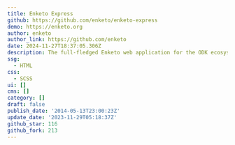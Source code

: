 ```yaml
---
title: Enketo Express
github: https://github.com/enketo/enketo-express
demo: https://enketo.org
author: enketo
author_link: https://github.com/enketo
date: 2024-11-27T18:37:05.306Z
description: The full-fledged Enketo web application for the ODK ecosystem
ssg:
  - HTML
css:
  - SCSS
ui: []
cms: []
category: []
draft: false
publish_date: '2014-05-13T23:00:23Z'
update_date: '2023-11-29T05:18:37Z'
github_star: 116
github_fork: 213
---
```

